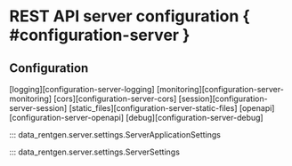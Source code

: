 # REST API server configuration { #configuration-server }

## Configuration

[logging][configuration-server-logging]
[monitoring][configuration-server-monitoring]
[cors][configuration-server-cors]
[session][configuration-server-session]
[static_files][configuration-server-static-files]
[openapi][configuration-server-openapi]
[debug][configuration-server-debug]

::: data_rentgen.server.settings.ServerApplicationSettings

::: data_rentgen.server.settings.ServerSettings
